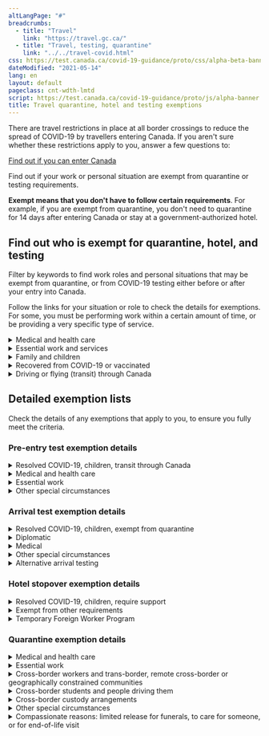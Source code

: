 ```yaml
---
altLangPage: "#"
breadcrumbs:
  - title: "Travel"
    link: "https://travel.gc.ca/"
  - title: "Travel, testing, quarantine"
    link: "../../travel-covid.html"
css: https://test.canada.ca/covid-19-guidance/proto/css/alpha-beta-banner.css
dateModified: "2021-05-14"
lang: en
layout: default
pageclass: cnt-wdth-lmtd
script: https://test.canada.ca/covid-19-guidance/proto/js/alpha-banner.js
title: Travel quarantine, hotel and testing exemptions
---
```


There are travel restrictions in place at all border crossings to reduce the spread of COVID-19 by travellers entering Canada. If you aren't sure whether these restrictions apply to you, answer a few questions to:

[Find out if you can enter Canada](https://travel.gc.ca/travel-covid/travel-restrictions/wizard-start)

Find out if your work or personal situation are exempt from quarantine or testing requirements.

**Exempt means that you don't have to follow certain requirements**. For example, if you are exempt from quarantine, you don't need to quarantine for 14 days after entering Canada or stay at a government-authorized hotel.


## Find out who is exempt for quarantine, hotel, and testing

Filter by keywords to find work roles and personal situations that may be exempt from quarantine, or from COVID-19 testing either before or after your entry into Canada.

Follow the links for your situation or role to check the details for exemptions. For some, you must be performing work within a certain amount of time, or be providing a very specific type of service.

<details>
	<summary>Medical and health care </summary>
	<table class="wb-filter table">
		<caption>Filter by keywords for your situation</caption>
		<thead>
			<tr>
				<th>Situation</th>
				<th>Quarantine and hotel</th>
				<th>Pre-entry test</th>
				<th>Arrival test</th>
			</tr>
		</thead>
		<tbody>
			<tr>
				<th scope="rowgroup" class="h4" colspan="3">Receiving medical treatment</th>
			</tr>
			<tr>
				<td>Entering Canada for treatment</td>
				<td><a href="#exempt-quarantine-medical">Exempt: Essential medical services</a></td>
				<td>Not exempt</td>
				<td>Exempt</td>
			</tr>
			<tr>
				<td>Leaving and returning to Canada after treatment in another country - one person may accompany</td>
				<td><a href="#exempt-quarantine-medical">Exempt: Essential medical treatment</a>
				</td>
				<td><a href="exempt-pre-entry-medical">Exempt: Essential medical treatment</a></td>
				<td>Exempt</td>
			</tr>
		<tbody>
			<tr>
				<th scope="rowgroup" class="h4" colspan="3">Providing health services</th>
			</tr>
			<tr>
				<td>Licensed health care practioners entering Canada to work</td>
				<td><a href="#exempt-quarantine-medical">Exempt: Health care practitioner</a></td>
				<td>Not exempt</td>
				<td>Exempt</td>
			</tr>
			<tr>
				<td>Student in a health field</td>
				<td><a href="#exempt-quarantine-medical">Exempt: Student in a health field</a></td>
				<td>Not exempt</td>
				<td>Exempt</td>
			</tr>
			<tr>
				<td>Medical evacuation</td>
				<td><a href="#exempt-pre-entry-medical">Exempt: Medical evacuation</a></td>
				<td><a href="#exempt-quarantine-medical">Exempt: Medical transport </a>
				</td>
				<td>Exempt</td>
			</tr>
		</tbody>
	</table>
</details>
<details>
	<summary>Essential work and services</summary>
	<table class="wb-filter table">
		<caption>Filter by keywords for your role</caption>
		<thead>
			<tr>
				<th>Role</th>
				<th>Quarantine and hotel exemption</th>
				<th>Pre-entry test exemption</th>
				<th>Arrival test exemption</th>
			</tr>
		</thead>
		<tbody>
			<tr>
				<td>Crew members on any aircraft, shipping vessel or train and people entering Canada to become a crew member</td>
				<td><a href="#exempt-quarantine-essential">Exempt: Essential work</a></td>
				<td><a href="#exempt-pre-entry-essential">Exempt: Essential service </a></td>
				<td>Exempt per quarantine</td>
			</tr>
			<tr>
				<td>Trade and transportation - truck and transport drivers moving goods or repatriating human remains, bus, taxi and limousine drivers moving people </td>
				<td><a href="#exempt-quarantine-essential">Exempt: Essential service</a></td>
				<td></td>
				<td>Exempt per quarantine</td>
			</tr>
			<tr>
				<td></td>
				<td><a href="#exempt-quarantine-essential">Exempt: Essential service</a></td>
				<td>Not exempt</td>
				<td>Exempt per quarantine</td>
			</tr>
			<tr>
				<td>Emergency service providers who return from providing services in another country - firefighters, peace officers, paramedics</td>
					<td><a href="#exempt-quarantine-essential">Exempt: Essential service</a></td>
				<td></td>
				<td>Exempt</td>
			</tr>
			<tr>
				<td>Government officials escorting persons to or from Canada for a legal process such as deportation, extradition or international transfer of offenders</td>
					<td><a href="#exempt-quarantine-essential">Exempt: Essential service</a></td>
				<td>?</td>
				<td>?</td>
			</tr>
			<tr>
				<td>Government officials performing work duties, including law, border, immigration enforcement, national security activities</td>
					<td><a href="#exempt-quarantine-essential">Exempt: Essential service</a></td>
				<td>?</td>
				<td>?</td>
			</tr>
		</tbody>
	</table>
</details>
<details>
	<summary>Family and children</summary>
</details>
<details>
	<summary>Recovered from COVID-19 or vaccinated</summary>
</details>
<details>
	<summary>Driving or flying (transit) through Canada</summary>
</details>

## Detailed exemption lists

Check the details of any exemptions that apply to you, to ensure you fully meet the criteria.

### Pre-entry test exemption details

<details>
	<summary id="exempt-pre-entry-general">Resolved COVID-19, children, transit through Canada</summary>
	<p>There are only a limited number of exceptions where an individual is not required to do post-border testing:</p>
	<ul>
		<li><strong>Resolved COVID-19 infection</strong> - persons who have molecular test proof to show they had a positive COVID-19 test taken between 14-90 days before travel</li>
		<li><strong>Children</strong> - children who are four years of age or younger (children who are five on the day of their travel must have proof of a negative COVID-19 test)</li>
		<li><strong>Transit through Canada</strong> - transiting passengers who are only flying through Canada to reach another country</li>
	</ul>
</details>
<details>
	<summary id="exempt-pre-entry-medical">Medical and health care</summary>
	<ul>
		<li><strong>Medical treatments - </strong>persons who must leave and return to Canada to receive essential medical services in another country. One person may accompany them. They must have:</p>
			<ul>
				<li>written evidence from a licensed health care practitioner in Canada indicating services or treatments outside Canada are essential; and</li>
				<li>written evidence from a licensed health care practitioner in the foreign country indicating services or treatments were provided in that country</li>
			</ul>
		</li>
		<li><strong>Medical evacuation</strong> - Persons who boarded a medical evacuation flight for medical purposes if the urgency of the medical situation does not permit a COVID-19 molecular test to be administered to the person before boarding the aircraft for the flight to Canada</li>
	</ul>
</details>
<details>
	<summary id="exempt-pre-entry-essential">Essential work</summary>
	<ul>
		<li><strong>Essential service provider</strong> as determined by the Chief Public Health Officer</li>
		<li><strong>Trade and transportation</strong> – persons who are:
			<ul>
				<li>persons in the trade or transportation sector who are important for the movement of goods or people, including truck drivers and crew members on any aircraft, shipping vessel or train, and that cross the border while performing their duties or for the purpose of performing their duties</li>
			</ul>
		</li>
		<li><strong>Emergency services</strong> – persons who are:
			<ul>
				<li>firefighters, peace officers, and paramedics, who return from providing such services in another country and are required to provide their services within 14 days of their return to Canada</li>
				<li>permitted to work in Canada under paragraph 186(t) of the Immigration and Refugee Protection Regulations who enter for the purpose of providing those services</li>
			</ul>
		</li>
		<li><strong>Government Officials</strong> – employees of the Government of Canada or a foreign government, including border services officers, immigration enforcement officers, law enforcement and correctional officers, who are escorting individuals travelling to Canada or from Canada pursuant to a legal process such as deportation, extradition or international transfer of offenders</li>
		<li><strong>Law enforcement officer, border enforcement officer, or immigration enforcement officer</strong> - Officials of the Government of Canada, a provincial or a foreign government, including law enforcement, border enforcement, and immigration enforcement officers, who enter Canada for the purposes of law, border or immigration enforcement, or national security activities that support active investigations, ensure continuity of enforcement operations or activities, or transfer information or evidence pursuant to, or in support, of a legal process, and who are required to provide their services within 14 days of entry and have reasonable rationales for the immediacy of the work and the inability to plan for a 14 day quarantine</li>
		<li><strong>Crew members</strong> - a person who:
			<ul>
				<li>is a crew member as defined in subsection 101.01(1) of the Canadian Aviation Regulations or a person who enters Canada only to become such a crew member</li>
				<li>is a member of a crew as defined in subsection 3(1) of the Immigration and Refugee Protection Regulations who is re-entering Canada</li>
				<li>is re-entering Canada after having left to undertake mandatory training relating to the operation of a vehicle</li>
			</ul>
		</li>
		<li><strong>Canadian Armed Forces</strong> - a member of the <strong>Canadian Armed Forces</strong> who enters Canada for the purpose of performing their duties</li>
		<li><strong>Visiting forces</strong> - visiting force air crew entering Canada for the purpose of performing mission-essential duties as a member of that force</li>
	</ul>
</details>
<details>
	<summary id="exempt-pre-entry-special">Other special circumstances</summary>
	<ul>
		<li><strong>National interest</strong> - a person or member of a group whose presence in Canada, as determined by the Minister of Health, is in the national interest</li>
		<li><strong>Person denied entry to another country</strong> - Canadian citizens, permanent residents of Canada and persons registered as an Indian under the <cite>Indian Act</cite>, who were denied entry to a country or territory and who must subsequently board a flight destined to Canada (direct back)</li>
		<li><strong>Refugee Protection</strong> - persons who enters Canada from the United States for the purpose of making a claim for refugee protection</li>
		<li><strong>Extraordinary and unforeseen circumstances</strong>
			<ul>
				<li>Exigent hardship consular cases for Canadian citizens, permanent residents, or persons with status under the <cite>Indian Act</cite>, as determined by the Minister of Foreign Affairs
				</li>
				<li>Disaster response support as determined by the Minister of Transport or Minister of Public Safety</li>
			</ul>
		</li>
	</ul>
</details>

### Arrival test exemption details

<details>
	<summary id="exempt-arrival-general">Resolved COVID-19, children, exempt from quarantine</summary>
	<ul>
		<li><strong>Resolved COVID-19 infection</strong> - persons who have molecular test proof to show they had a positive COVID-19 test taken between 14-90 days before travel</li>
		<li><strong>Children</strong> - children who are four years of age or younger (children who are five on the day of their travel must do the testing post-border)</li>
		<li><strong>People who were exempt from quarantine requirements</strong></li>
	</ul>
</details>
<details>
	<summary id="exempt-arrival-diplomatic">Diplomatic</summary>
	<ul>
		<li><strong>Diplomatic or consular couriers</strong></li>
		<li><strong>Diplomatic, official and courtesy visas</strong> - an accredited person and a person holding a D-1, O-1, or C-1 visa entering Canada to take up a post and become an accredited person, and immediate family members of those persons</li>
	</ul>
</details>
<details>
	<summary id="exempt-arrival-medical">Medical</summary>
	<ul>
		<li><strong>Medical evacuation</strong> - persons who boarded a medical evacuation flight for medical purposes if the urgency of the medical situation does not permit a COVID-19 molecular test to be administered to the person before boarding the aircraft for the flight to Canada </li>
	</ul>
</details>
<details>
	<summary id="exempt-arrival-special">Other special circumstances</summary>
	<ul>
		<li><strong>National Interest</strong> – persons or groups determined by the Minister of Health</li>
		<li><strong>Extraordinary and unforeseen circumstances</strong>
			<ul>
				<li>Exigent hardship consular cases for Canadian citizens, permanent residents, or persons with status under the Indian Act, as determined by the Minister of Foreign Affairs</li>
				<li>Disaster response support as determined by the Minister of Transport or Minister of Public Safety</li>
				<li>Exigent cases as determined by a Quarantine Officer</li>
			</ul>
		</li>
	</ul>
</details>
<details>
	<summary><span id="alternate-testing">Alternative arrival testing</summary>
	<p>Some circumstances allow for alternative testing protocols upon arrival.</p>
	<p>A government representative will provide further instruction on arrival for testing.</p>
	<ul>
		<li><strong>Unaccompanied minors</strong> - a person who is less than 18 years of age and is not accompanied by a person who is 18 years of age or older</li>
		<li><strong>Compassionate Reasons</strong> - a person that has <strong>explicit approval from PHAC</strong> to be temporarily released from quarantine for the following purposes:
			<ol style="list-style-type:lower-alpha">
				<li>To attend to the death of or provide support to a Canadian citizen, permanent resident, temporary resident, protected person or a person registered under the <i>Indian Act</i> who is residing in Canada and who is deemed to be critically ill by a licensed health care professional</li>
				<li>To provide care for a Canadian citizen, permanent resident, temporary resident, protected person or a person registered as an Indian under the <i>Indian Act</i> who is residing in Canada and who is deemed by a licensed health care professional to have a medical reason that they require support</li>
				<li>To attend a funeral or end of life ceremony</li>
			</ol>
		<li>Persons or class of persons as determined by the Chief Public Health Officer</li>
		</li>
	</ul>
</details>


### Hotel stopover exemption details

<details>
	<summary id="exempt-hotel-general">Resolved COVID-19, children, require support</summary>
	<p>Air travellers are exempt from the 3-night hotel stay if they're:</p>
	<ul>
		<li><strong>recently recovered</strong> from COVID-19
			<ul>
				<li>travellers must have proof of a positive COVID-19 molecular test taken between 14 to 90 days before travel</li>
			</ul>
		</li>
		<li><strong>an unaccompanied minor</strong> under the age of 18</li>
		<li>a person travelling alone (18 years of age or older) who is dependent on someone else for care or support for their mental or physical limitations</li>
	</ul>
</details>
<details>
	<summary id="exempt-hotel-already">Exempt from other requirements</summary>
	<p>Air travellers are exempt from the 3-night hotel stay if they're:</p>
	<ul>
		<li>already exempt from the arrival test requirement</li>
		<li>already exempt from the quarantine requirement</li>
	</ul>
</details>
<details>
	<summary id="exempt-hotel-tfw">Temporary Foreign Worker Program</summary>
	<p id="temp-foreign"><a href="https://www.canada.ca/en/public-health/services/diseases/2019-novel-coronavirus-infection/latest-travel-health-advice/mandatory-hotel-stay-air-travellers/list-government-authorized-hotels-booking.html#exempt_occupations">Workers in exempt occupations</a> don't need to complete the 3-night hotel stopover if you:</p>
	<ul>
		<li>don't have symptoms of COVID-19<br>
			<strong>and</strong>
		</li>
		<li>are travelling to your final place of quarantine in a private vehicle&nbsp;<br>
			<strong>and</strong>
		</li>
		<li>are travelling only with those who arrived on the same flight with you</li>
	</ul>
	<p>Instead, you'll go directly to the location of your 14-day quarantine. This location is where you'll wait for the results of your COVID-19 test taken on arrival and on Day 8 of your quarantine.</p>
	<p>You'll be required to stay in a government-authorized hotel if you must take public transportation,&nbsp;<strong>such as a</strong>:</p>
	<ul>
		<li>subway</li>
		<li>public bus</li>
		<li>connecting domestic flight</li>
	</ul>
	<h4 id="exempt-occupations">Exempt occupations</h4>
	<p>Primary agriculture:</p>
	<ul>
		<li>0821: Managers in agriculture</li>
		<li>0822: Managers in horticulture</li>
		<li>8252: Agricultural and related service agricultural service contractors, farm supervisors and specialized livestock workers</li>
		<li>8255: Landscaping and ground maintenance: contractors and supervisors, landscaping, grounds maintenance and horticulture services</li>
		<li>8431: General farm workers</li>
		<li>8432: Nursery and greenhouse workers</li>
		<li>8611: Harvesting labourers</li>
	</ul>
	<p>Other agri-food occupations:</p>
	<ul>
		<li>6331: Butchers, meat cutters and fishmongers (retail and wholesale)</li>
		<li>9461: Process control and machine operators, food, beverage and associated products processing</li>
		<li>9462: Industrial butchers and meat cutters, poultry preparers and related workers</li>
		<li>9463: Fish and seafood plant workers</li>
		<li>9617: Labourers in food, beverage and associated products processing</li>
		<li>9618: Labourers in fish and seafood processing</li>
	</ul>
</details>

### Quarantine exemption details

<details>
	<summary id="exempt-quarantine-medical">Medical and health care</summary>
	<ul>
		<li><strong>Essential medical services</strong> - a person who enters Canada for the purpose of receiving essential medical services or treatments within 36 hours of entering Canada, other than services or treatments related to COVID-19 as long as they remain under medical supervision for the 14-day period that begins on the day on which they enter Canada</li>
		<li><strong>Student in a health field</strong> - a person permitted to work in Canada as a student in a health field under paragraph 186(p) of the Immigration and Refugee Protection Regulations who enters Canada for the purpose of performing their duties as a student in the health field, as long as they do not directly care for persons 65 years of age or older within the 14-day period that begins on the day on which the person enters Canada</li>
		<li><strong>Medical services, transport or deliveries</strong> - a person who enters Canada for the purpose of providing medical care, transporting or collecting essential medical equipment, supplies or means of treatment, or delivering, maintaining or repairing medically-necessary equipment or devices, as long as they do not directly care for persons 65 years of age or older within the 14-day period that begins on the day on which the person enters Canada</li>
		<li><strong>Health care practitioners</strong> - a licensed health care practitioner with proof of employment in Canada who enters for the purpose of performing their duties as a licensed health practitioner, as long as they do not directly care for persons 65 years of age or older within the 14-day period that begins on the day on which the licensed practitioner enters Canada</li>
		<li><strong>Medical treatments</strong> - persons who must leave and return to Canada to receive essential medical services in another country. One person may accompany them. They must have:
			<ul>
				<li>written evidence from a licensed health care practitioner in Canada indicating services or treatments outside Canada are essential unless the services or treatments are for primary or emergency medical services under an agreement with another jurisdiction (e.g. RM Piney in Southeast Manitoba)</li>
				<li>written evidence from a licensed health care practitioner in the foreign country indicating services or treatments were provided in that country</li>
			</ul>
		</li>
	</ul>
</details>
<details>
	<summary id="exempt-quarantine-essential">Essential work</summary>
	<ul>
		<li>A person or any person in a class of persons whom the Chief Public Health Officer determines will provide an essential service:
			<ul>
				<li><strong>Persons in the trade or transportation sector</strong> who are important for the movement of goods or people, including truck drivers and crew members on any aircraft, shipping vessel or train, and that cross the border while performing their duties or for the purpose of performing their duties</li>
				<li><strong>Technicians or specialists</strong> specified by a government, manufacturer, or company, who enter Canada as required for the purpose of maintaining, repairing, installing or inspecting equipment necessary to support critical infrastructure (Energy and Utilities, Information and Communication Technologies, Finance, Health, Food, Water, Transportation, Safety, Government and Manufacturing) and are required to provide their services within 14 days of their entry to Canada and have reasonable rationales for the immediacy of the work and the inability to plan for a 14 day quarantine</li>
				<li><strong>Emergency service providers</strong>, including firefighters, peace officers, and paramedics, who return from providing such services in another country and are required to provide their services within 14 days of their return to Canada</li>
				<li><strong>Commercial conveyance operators</strong> repatriating human remains into Canada
				</li>
				<li><strong>Aquaculture-related activities</strong> - persons, including a captain, deckhand, observer, inspector, scientist, veterinarian and any other person supporting commercial or research open water aquaculture-related activities, who enter Canada for the purpose of carrying out aquaculture-related activities, including fishing, transporting fish to and from the aquaculture facility, treating fish for pests or pathogens, repairs, provisioning of aquaculture-related vessels or aquaculture facilities or exchange of crew and who proceed directly to an open water facility or vessel upon entry to Canada</li>
				<li><strong>Legal processes</strong>:
					<ul>
						<li>Officials of the Government of Canada or a foreign government, including border services officers, immigration enforcement officers, law enforcement and correctional officers, who are escorting individuals travelling to Canada or from Canada pursuant to a legal process such as deportation, extradition or international transfer of offenders
						</li>
						<li>Officials of the Government of Canada, a provincial or a foreign government, including law enforcement, border enforcement, and immigration enforcement officers, who enter Canada for the purposes of law, border or immigration enforcement, or national security activities that support active investigations, ensure continuity of enforcement operations or activities, or transfer information or evidence pursuant to, or in support, of a legal process, and who are required to provide their services within 14 days of entry and have reasonable rationales for the immediacy of the work and the inability to plan for a 14 day quarantine</li>
					</ul>
				</li>
				<li><strong>Members of a crew</strong>:
					<ul>
						<li>Members of a crew for any conveyance who are re-entering Canada after having left to undertake mandatory training relating to the operation of a conveyance, and who are required by their employer to return to work as members of a crew on a conveyance within 14 days of their return to Canada</li>
						<li>A crew member as defined in subsection 101.01(1) of the Canadian Aviation Regulations or a person who enters Canada only to become such a crew member</li>
						<li>A member of a crew as defined in subsection 3(1) of the Immigration and Refugee Protection Regulations or a person who enters Canada only to become such a crew member
						</li>
					</ul>
				</li>
				<li><strong>A member of the Canadian Forces or a visiting force</strong> as defined in section 2 of the Visiting Forces Act, who enters Canada for the purpose of performing their duties as a member of either of those forces</li>
				<li><strong>Vessels engaged in research</strong> - a person who seeks to enter Canada on board a vessel, as defined in section 2 of the Canada Shipping Act, 2001, that is engaged in research and that is operated by or under the authority of the Government of Canada or at its request or operated by a provincial government, a local authority or a government, council or other entity authorized to act on behalf of an Indigenous group, <strong>as long as the person remains onboard the vessel</strong></li>
			</ul>
		</li>
	</ul>
</details>
<details>
	<summary><span id="exempt-quarantine-cross-border">Cross-border workers and trans-border, remote cross-border or geographically constrained communities</span></summary>
	<ul>
		<li><strong>Employment</strong> - persons who must cross the border regularly to go to their normal place of employment, including critical infrastructure workers (Energy and Utilities, Information and Communication Technologies, Finance, Health, Food, Water, Transportation, Safety, Government and Manufacturing), provided they do not directly care for persons 65 years of age or older within the first 14 days after their entry to Canada</li>
		<li><strong>Integrated trans-border community</strong> - a person who enters Canada within the boundaries of an integrated trans-border community that exists on both sides of the Canada-United States border and who is a habitual resident of that community, if entering Canada is necessary for carrying out an everyday function within that community; such as buying groceries or gas when the community access is in Canada, such as the Akwesasne community</li>
		<li><strong>Returning to habitual place of residence in Canada</strong> - a person who enters Canada if the entry is necessary to return to their habitual place of residence in Canada after carrying out an everyday function (such as getting groceries, going to work, or seeing a doctor) that, due to geographical constraints, must involve entering the United States</li>
		<li><strong>Remote communities</strong>:</li>
		<ul>
			<li>A habitual resident of the remote communities of Northwest Angle, Minnesota or Hyder, Alaska who enters Canada only to access necessities of life from the closest Canadian community where such necessities of life are available</li>
			<li>A habitual resident of the remote communities of Campobello Island, New Brunswick or Stewart, British Columbia who enters Canada after having entered the United States only to access necessities of life from the closest American community where such necessities of life are available</li>
		</ul>
	</ul>
</details>
<details>
	<summary id="exempt-quarantine-students">Cross-border students and people driving them</summary>
	<ul>
		<li>A student who is enrolled at an <a href="https://www.canada.ca/en/immigration-refugees-citizenship/services/coronavirus-covid19/students/approved-dli.html">approved designated learning institution</a>, who attends that institution regularly and who enters Canada to go to that institution, as long as the government of the province and the local health authority of the place where that listed institution is located have indicated to the Public Health Agency of Canada that the listed institution is approved to accommodate students who are exempted from quarantine and isolation requirements.</li>
		<li>A driver of a vehicle who enters Canada to drop off or pick up a student who is attending an <a href="https://www.canada.ca/en/immigration-refugees-citizenship/services/coronavirus-covid19/students/approved-dli.html">approved designated learning institution</a>, as long as the driver only leaves the vehicle while in Canada, if at all, to escort the student to or from the listed institution and they wear a mask while outside the vehicle
		</li>
		<li>A student who is enrolled at an educational institution in the United States, who attends that educational institution regularly and who enters Canada to return to their habitual place of residence after attending that educational institution, if they will not directly care for persons 65 years of age or older</li>
		<li>A driver of a vehicle who enters Canada after dropping off or picking up a student who is enrolled at an educational institution in the United States at that institution, and who enters Canada to return to their habitual place of residence after dropping off or picking up the student from that institution, as long as the driver only leaves the vehicle while outside Canada, if at all, to escort the student to or from the institution and they wore a mask while outside the vehicle</li>
	</ul>
</details>
<details>
	<summary id="exempt-quarantine-custody">Cross-border custody arrangements</summary>
	<ul>
		<li><strong>A dependent child</strong> who enters Canada under the terms of a written agreement or court order regarding custody, access or parenting</li>
		<li><strong>A driver of a vehicle who enters Canada to drop off or pick up a dependent child</strong> under the terms of a written agreement or court order regarding custody, access or parenting, as long as the driver only leaves the vehicle while in Canada, if at all, to escort the dependent child to or from the vehicle and they wear a mask while outside the vehicle</li>
		<li><strong>A driver of a vehicle who enters Canada after dropping off or picking up a dependent child</strong> under the terms of a written agreement or court order regarding custody, access or parenting, as long as the driver only left the vehicle while outside Canada, if at all, to escort the dependent child to or from the vehicle and they wore a mask while outside the vehicle</li>
	</ul>
</details>
<details>
	<summary id="exempt-quarantine-special">Other special circumstances</summary>
	<ul>
		<li><strong>By invitation</strong> - a person who enters Canada at the invitation of the Minister of Health for the purpose of assisting in the COVID-19 response</li>
		<li><strong>National interest</strong> - a person or any person in a class of persons whose presence in Canada is determined by the Minister of Foreign Affairs, the Minister of Citizenship and Immigration or the Minister of Public Safety and Emergency Preparedness to be in the national interest, as long as the person complies with any conditions imposed on them by the relevant Minister to minimize the risk of introduction or spread of COVID-19</li>
		<li><strong>Land border crossing</strong> - a person who enters Canada in a vehicle at a land border crossing in the following circumstances, as long as the person or passengers remained in the vehicle while outside Canada:
			<ul>
				<li>the person was denied entry to the United States at the land border crossing <br>or
				</li>
				<li>the person entered the territory of the United States but did not seek legal entry to the United States at the land border crossing</li>
			</ul>
		</li>
		<li><strong>Provincial and territorial projects</strong> - a person who, under an arrangement entered into between the Minister of Health and the minister responsible for health care in the province where the person enters Canada, is participating in a project to gather information to inform the development of quarantine requirements other than those set out in this Order, as long as the person complies with any conditions imposed on them by the Minister of Health to minimize the risk of introduction or spread of COVID-19</li>
		<li><strong>Amateur sports</strong> - a person who enters Canada to take part in an international single sport event that has been authorized by the Deputy Minister of Canadian Heritage (a high-performance athlete or someone engaged in an essential role in relation to that event, affiliated with a national organization responsible for that sport), as long as the person complies with any conditions imposed on them to minimize the risk of introduction or spread of COVID-19</li>
	</ul>
	<p>For more information, go to the <a href="https://www.canada.ca/en/public-health/corporate/mandate/about-agency/acts-regulations/list-acts-regulations.html">List of Acts and Regulations</a> and look for information on the <cite>Quarantine Act</cite>, the Emergency Orders, and the Chief Public Health Officer (CPHO) Group Exemptions that may apply.
	</p>
</details>
<details>
	<summary><span id="compassionate">Compassionate reasons: limited release for funerals, to care for someone, or for end-of-life visit</span></summary>
	<p>Based on your reason for travel, you may apply for a limited release from quarantine for compassionate reasons. If you’re approved, your limited release from quarantine is valid only for the location(s) and purpose specified in your application</p>
	<p>Some provinces and territories may not allow for limited release from quarantine for compassionate reasons. This means that even if you receive approval from the Public Health Agency of Canada a province or territory may have additional restrictions. In the event of conflicting requirements between federal restrictions and provincial or territorial travel restrictions, you must comply with those that are the most stringent.</p>
	<p>To apply for compassionate entry and limited release from quarantine for compassionate reasons, see <a href="/travel-covid/travel-restrictions/compassion">Caring for others, funerals and support</a>.</p>
</details>